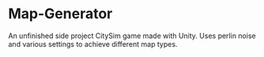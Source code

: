 # Map-Generator
An unfinished side project CitySim game made with Unity.  Uses perlin noise and various settings to achieve different map types.
